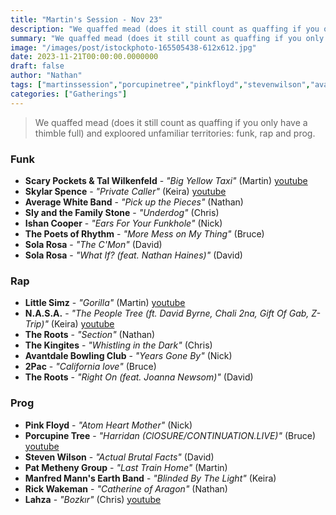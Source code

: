 ```yaml
---
title: "Martin's Session - Nov 23"
description: "We quaffed mead (does it still count as quaffing if you only have a thimble full?) and exploored unfamiliar territories: funk, rap and prog."
summary: "We quaffed mead (does it still count as quaffing if you only have a thimble full?) and exploored unfamiliar territories: funk, rap and prog."
image: "/images/post/istockphoto-165505438-612x612.jpg"
date: 2023-11-21T00:00:00.0000000
draft: false
author: "Nathan"
tags: ["martinssession","porcupinetree","pinkfloyd","stevenwilson","avantdalebowlingclub","solarosa","theroots","littlesimz","rickwakeman","slyandthefamilystone","scarypocketsandtalwilkenfeld","nasa","2pac","lahza","ishancooper","thekingites","skylarspence","patmethenygroup","averagewhiteband","thepoetsofrhythm","manfredmannsearthband","youtube"]
categories: ["Gatherings"]
---
```

> We quaffed mead (does it still count as quaffing if you only have a thimble full) and exploored unfamiliar territories: funk, rap and prog.
### Funk
- **Scary Pockets & Tal Wilkenfeld** - _"Big Yellow Taxi"_ (Martin) [youtube](https://www.youtube.com/watch?v=8jm1Zl2Fjd4)
- **Skylar Spence** - _"Private Caller"_ (Keira)  [youtube](https://www.youtube.com/watch?v=PsoJNBWkKWQ)
- **Average White Band** - _"Pick up the Pieces"_ (Nathan)
- **Sly and the Family Stone** - _"Underdog"_ (Chris)
- **Ishan Cooper** - _"Ears For Your Funkhole"_ (Nick)
- **The Poets of Rhythm** - _"More Mess on My Thing"_ (Bruce)
- **Sola Rosa** - _"The C'Mon"_ (David)
- **Sola Rosa** - _"What If? (feat. Nathan Haines)"_ (David)
### Rap
- **Little Simz** - _"Gorilla"_ (Martin) [youtube](https://www.youtube.com/watch?v=K7xzmkpwNoA)
- **N.A.S.A.** - _"The People Tree (ft. David Byrne, Chali 2na, Gift Of Gab, Z-Trip)"_ (Keira) [youtube](https://www.youtube.com/watch?v=631W6DGjdgQ)
- **The Roots** - _"Section"_ (Nathan)
- **The Kingites** - _"Whistling in the Dark"_ (Chris)
- **Avantdale Bowling Club** - _"Years Gone By"_ (Nick)
- **2Pac** - _"California love"_ (Bruce)
- **The Roots** - _"Right On (feat. Joanna Newsom)"_ (David)
### Prog
- **Pink Floyd** - _"Atom Heart Mother"_ (Nick)
- **Porcupine Tree** - _"Harridan (ClOSURE/CONTINUATION.LIVE)"_ (Bruce) [youtube](https://www.youtube.com/watch?v=8pavnAi7lNk&pp=ygUkSGFycmlkYW4gKENsT1NVUkUvQ09OVElOVUFUSU9OLkxJVkUp)
- **Steven Wilson** - _"Actual Brutal Facts"_ (David)
- **Pat Metheny Group** - _"Last Train Home"_ (Martin)
- **Manfred Mann's Earth Band** - _"Blinded By The Light"_ (Keira)
- **Rick Wakeman** - _"Catherine of Aragon"_ (Nathan)
- **Lahza** - _"Bozkır"_ (Chris) [youtube](https://www.youtube.com/watch?v=QjRq8HMW-bY)
